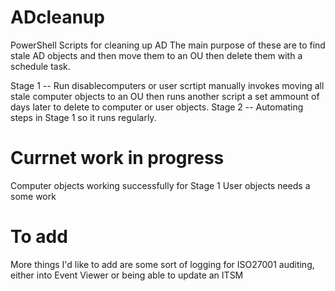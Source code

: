 # ADcleanup
PowerShell Scripts for cleaning up AD 
The main purpose of these are to find stale AD objects and then move them to an OU then delete them with a schedule task. 

Stage 1 -- Run disablecomputers or user scrtipt manually invokes moving all stale computer objects to an OU then runs another script a set ammount of days later to delete to computer or user objects. 
Stage 2 -- Automating steps in Stage 1 so it runs regularly. 

# Currnet work in progress 
Computer objects working successfully for Stage 1 
User objects needs a some work 

# To add
More things I'd like to add are some sort of logging for ISO27001 auditing, either into Event Viewer or being able to update an ITSM 
